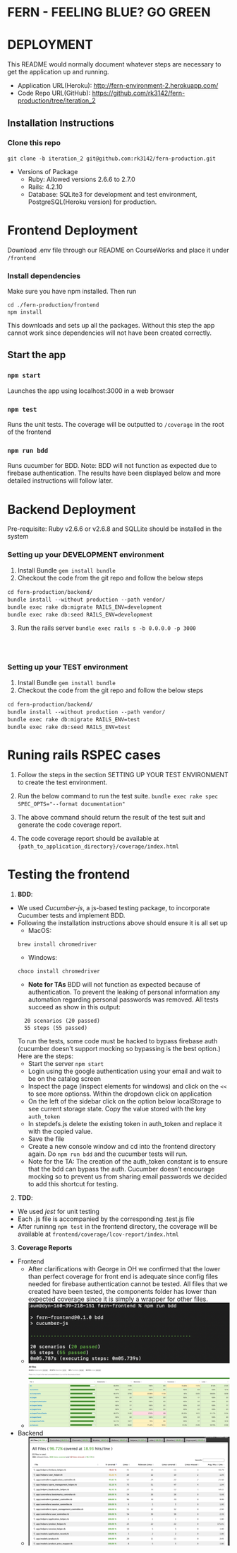 # FERN - FEELING BLUE? GO GREEN

# DEPLOYMENT

This README would normally document whatever steps are necessary to get the
application up and running.



* Application URL(Heroku): http://fern-environment-2.herokuapp.com/
* Code Repo URL(GitHub): https://github.com/rk3142/fern-production/tree/iteration_2
## Installation Instructions
### Clone this repo
```commandline
git clone -b iteration_2 git@github.com:rk3142/fern-production.git

```

* Versions of Package
  - Ruby: Allowed versions 2.6.6 to 2.7.0 
  - Rails: 4.2.10
  - Database: SQLite3 for development and test environment, PostgreSQL(Heroku version) for production.

# Frontend Deployment
Download .env file through our README on CourseWorks and place it under `/frontend`

### Install dependencies
Make sure you have npm installed. Then run
```commandline
cd ./fern-production/frontend
npm install
```
This downloads and sets up all the packages. Without this step the app cannot work since dependencies will not have been created correctly.

## Start the app
### `npm start`
Launches the app using localhost:3000 in a web browser

### `npm test`
Runs the unit tests. The coverage will be outputted to `/coverage` in the root of the frontend

### `npm run bdd`
Runs cucumber for BDD. Note: BDD will not function as expected due to firebase authentication. The results have been displayed below and more detailed instructions will follow later.

# Backend Deployment
Pre-requisite: Ruby v2.6.6 or v2.6.8  and SQLLite should be installed in the system

### Setting up your DEVELOPMENT environment
1. Install Bundle
`gem install bundle`
2. Checkout the code from the git repo and follow the below steps

`cd fern-production/backend/`\
`bundle install --without production --path vendor/` \
`bundle exec rake db:migrate RAILS_ENV=development`\
`bundle exec rake db:seed RAILS_ENV=development`

3. Run the rails server
`bundle exec rails s -b 0.0.0.0 -p 3000`  
  
  <br/>
  <br/>

### Setting up your TEST environment

1. Install Bundle
`gem install bundle`
2. Checkout the code from the git repo and follow the below steps

`cd fern-production/backend/` \
`bundle install --without production --path vendor/` \
`bundle exec rake db:migrate RAILS_ENV=test`\
`bundle exec rake db:seed RAILS_ENV=test`


# Runing rails RSPEC cases
1. Follow the steps in the section SETTING UP YOUR TEST ENVIRONMENT to create the test environment.
2. Run the below command to run the test suite.
		`bundle exec rake spec SPEC_OPTS="--format documentation"`

3. The above command should return the result of the test suit and generate the code coverage report.
4. The code coverage report should be available at `{path_to_application_directory}/coverage/index.html`


# Testing the frontend
1. **BDD**:
- We used *Cucumber-js*, a js-based testing package, to incorporate Cucumber tests and implement BDD.
- Following the installation instructions above should ensure it is all set up
    - MacOS:
    ```
    brew install chromedriver
    ```
    - Windows:
    ```
    choco install chromedriver
    ```
    - **Note for TAs** BDD will not function as expected because of authentication. To prevent the leaking of personal information any automation regarding personal passwords was removed. All tests succeed as show in this output:
    ```
      20 scenarios (20 passed)
      55 steps (55 passed)
    ```
    To run the tests, some code must be hacked to bypass firebase auth (cucumber doesn't support mocking so bypassing is the best option.) Here are the steps:
    - Start the server `npm start`
    - Login using the google authentication using your email and wait to be on the catalog screen
    - Inspect the page (inspect elements for windows) and click on the `<<` to see more optionss. Within the dropdown click on application
    - On the left of the sidebar click on the option below localStorage to see current storage state. Copy the value stored with the key `auth_token`
    - In stepdefs.js delete the existing token in auth_token and replace it with the copied value.
    - Save the file
    - Create a new console window and cd into the frontend directory again. Do `npm run bdd` and the cucumber tests will run.
    - Note for the TA: The creation of the auth_token constant is to ensure that the bdd can bypass the auth. Cucumber doesn’t encourage mocking so to prevent us from sharing email passwords we decided to add this shortcut for testing.

2. **TDD**:
- We used *jest* for unit testing 
- Each <name>.js file is accompanied by the corresponding <name>.test.js file
- After runinng `npm test` in the frontend directory, the coverage will be available at `frontend/coverage/lcov-report/index.html`
	
3. **Coverage Reports**
- Frontend
  - After clarifications with George in OH we confirmed that the lower than perfect coverage for front end is adequate since config files needed for firebase authentication cannot be tested. All files that we created have been tested, the components folder has lower than expected coverage since it is simply a wrapper for other files. 
  - ![alt text](https://github.com/rk3142/fern-production/blob/iteration_2/BDD.png)
  - ![alt text](https://github.com/rk3142/fern-production/blob/iteration_2/frontend_coverage.png)
- Backend
  - ![alt text](https://github.com/rk3142/fern-production/blob/iteration_2/backend_coverage.png)
